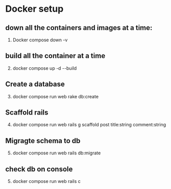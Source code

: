 # Docker setup

## down all the containers and images at a time:

1. Docker compose down -v

## build all the container at a time

2. docker compose up -d --build

## Create a database
3. docker compose run web rake db:create

## Scaffold rails
4. docker compose run web rails g scaffold post title:string comment:string

## Migragte schema to db
5. docker compose run web rails db:migrate

## check db on console
5. docker compose run web rails c
